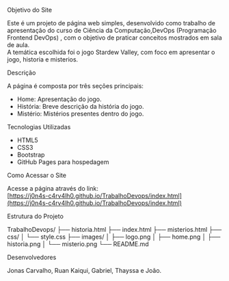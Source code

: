 Objetivo do Site

Este é um projeto de página web simples, desenvolvido como trabalho de apresentação do curso de Ciência da Computação,DevOps (Programação Frontend DevOps) , com o objetivo de praticar conceitos mostrados em sala de aula.  
A temática escolhida foi o jogo Stardew Valley, com foco em apresentar o jogo, historia e misterios.

Descrição

A página é composta por três seções principais:

- Home: Apresentação do jogo.  
- História: Breve descrição da história do jogo.  
- Mistério: Mistérios presentes dentro do jogo.

Tecnologias Utilizadas

- HTML5  
- CSS3  
- Bootstrap  
- GitHub Pages para hospedagem

Como Acessar o Site

Acesse a página através do link:  
[https://j0n4s-c4rv4lh0.github.io/TrabalhoDevops/index.html](https://j0n4s-c4rv4lh0.github.io/TrabalhoDevops/index.html)

Estrutura do Projeto

TrabalhoDevops/
├── historia.html
├── index.html
├── misterios.html
├── css/
│ └── style.css
├── images/
│ ├── logo.png
│ ├── home.png
│ ├── historia.png
│ └── misterio.png
└── README.md

Desenvolvedores

Jonas Carvalho, Ruan Kaiqui, Gabriel, Thayssa e João.